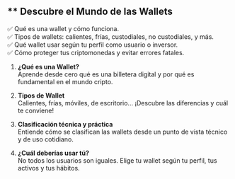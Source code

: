 ## ** Descubre el Mundo de las Wallets


✅ Qué es una wallet y cómo funciona.  
✅ Tipos de wallets: calientes, frías, custodiales, no custodiales, y más.  
✅ Qué wallet usar según tu perfil como usuario o inversor.  
✅ Cómo proteger tus criptomonedas y evitar errores fatales.  



1. **¿Qué es una Wallet?**  
   Aprende desde cero qué es una billetera digital y por qué es fundamental en el mundo cripto.

2. **Tipos de Wallet**  
   Calientes, frías, móviles, de escritorio... ¡Descubre las diferencias y cuál te conviene!

3. **Clasificación técnica y práctica**  
   Entiende cómo se clasifican las wallets desde un punto de vista técnico y de uso cotidiano.

4. **¿Cuál deberías usar tú?**  
   No todos los usuarios son iguales. Elige tu wallet según tu perfil, tus activos y tus hábitos.


